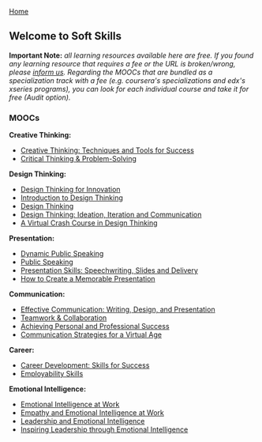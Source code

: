 [Home](index.md)
## Welcome to Soft Skills

**Important Note:** *all learning resources available here are free. If you found any learning resource that requires a fee or the URL is broken/wrong, please [inform us](https://github.com/ayshahrah/seg/issues). Regarding the MOOCs that are bundled as a specialization track with a fee (e.g. coursera's specializations and edx's xseries programs), you can look for each individual course and take it for free (Audit option).*

### MOOCs

**Creative Thinking:**
- [Creative Thinking: Techniques and Tools for Success](https://www.edx.org/course/creative-thinking-techniques-0)
- [Critical Thinking & Problem-Solving](https://www.edx.org/course/critical-thinking-problem-solving-ritx-skills103x)

**Design Thinking:**
- [Design Thinking for Innovation](https://www.coursera.org/learn/uva-darden-design-thinking-innovation)
- [Introduction to Design Thinking](https://www.edx.org/course/introduction-design-thinking-microsoft-dev241x-1)
- [Design Thinking](https://www.edx.org/micromasters/design-thinking)
- [Design Thinking: Ideation, Iteration and Communication](https://www.edx.org/course/design-thinking-ideation-iteration-ritx-think503x)
- [A Virtual Crash Course in Design Thinking](https://dschool.stanford.edu/resources/a-virtual-crash-course-in-design-thinking)

**Presentation:**
- [Dynamic Public Speaking](https://www.coursera.org/specializations/public-speaking)
- [Public Speaking](https://www.edx.org/course/public-speaking-ritx-skills105x-0)
- [Presentation Skills: Speechwriting, Slides and Delivery](https://www.coursera.org/specializations/presentation-skills)
- [How to Create a Memorable Presentation](https://www.soundviewpro.com/online-courses/_/how-to-create-a-memorable-presentation/)

**Communication:**
- [Effective Communication: Writing, Design, and Presentation](https://www.coursera.org/specializations/effective-business-communication)
- [Teamwork & Collaboration](https://www.edx.org/course/teamwork-collaboration-ritx-skills102x-0)
- [Achieving Personal and Professional Success](https://www.coursera.org/specializations/wharton-success)
- [Communication Strategies for a Virtual Age](https://www.coursera.org/learn/communication-strategies-virtual-age)

**Career:**
- [Career Development: Skills for Success](https://www.edx.org/xseries/career-development-skills-success)
- [Employability Skills](https://iversity.org/en/courses/employability-skills-may-2016)

**Emotional Intelligence:**
- [Emotional Intelligence at Work](https://www.futurelearn.com/courses/emotional-intelligence-at-work)
- [Empathy and Emotional Intelligence at Work](https://www.edx.org/course/empathy-emotional-intelligence-work-uc-berkeleyx-gg203x)
- [Leadership and Emotional Intelligence](https://www.coursera.org/learn/emotional-intelligence-in-leadership)
- [Inspiring Leadership through Emotional Intelligence](https://www.coursera.org/learn/emotional-intelligence-leadership)



